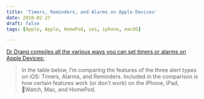 ```yaml
---
title: 'Timers, Reminders, and Alarms on Apple Devices'
date: 2018-02-27
draft: false
tags: [Apple, Apple, HomePod, ios, iphone, macOS]

---
```


[Dr Drang compiles all the various ways you can set timers or alarms on Apple Devices:](http://leancrew.com/all-this/2018/02/timers-reminders-alarms-oh-my/)

> In the table below, I’m comparing the features of the three alert types on iOS: Timers, Alarms, and Reminders. Included in the comparison is how certain features work (or don’t work) on the iPhone, iPad, Watch, Mac, and HomePod.